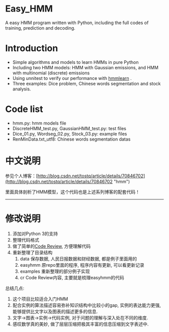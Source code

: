 # Easy_HMM
A easy HMM program written with Python, including the full codes of training, prediction and decoding.

# Introduction
- Simple algorithms and models to learn HMMs in pure Python
- Including two HMM models: HMM with Gaussian emissions, and HMM with multinomial (discrete) emissions
- Using unnitest to verify our performance with [hmmlearn](http://hmmlearn.readthedocs.io/en/latest/ "hmmlearn") . 
- Three examples: Dice problem, Chinese words segmentation and stock analysis.

# Code list
- hmm.py: hmm models file
- DiscreteHMM_test.py, GaussianHMM_test.py: test files
- Dice_01.py, Wordseg_02.py, Stock_03.py: example files
- RenMinData.txt_utf8: Chinese words segmentation datas

# 中文说明
参见个人博客：[http://blog.csdn.net/tostq/article/details/70846702](http://blog.csdn.net/tostq/article/details/70846702 "hmm")

里面具体剖析了HMM模型，这个代码也是上述系列博客的配套代码！

----
# 修改说明
1. 添加对Python 3的支持
1. 整理代码格式
1. 做了简单的[Code Review](./cr/code_review.md), 方便理解代码
1. 重新整理了目录结构
    1. data     保存数据, 人民日报数据和财经数据, 都是例子里面用的
    1. easyhmm  原repo里面的程序, 程序内容有更新, 可以看更新记录
    1. examples 重新整理的部分例子实现
    1. cr       Code Review内容, 主要就是梳理easyhmm的代码

总结几点:    
1. 这个项目比较适合入门HMM
1. 配合实例的算法描述容易弥补知识结构中比较小的gap, 实例的表达能力更强, 能够提供比文字以及图表的描述更多的信息. 
1. 文字->图表->实例->代码实例, 对于问题的理解与深入处在不同的维度. 
1. 感叹数学真的美妙, 做了层层压缩把极其丰富的信息压缩到文字表述中. 